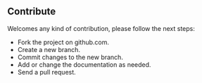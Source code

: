 ## Contribute
Welcomes any kind of contribution, please follow the next steps:

- Fork the project on github.com.
- Create a new branch.
- Commit changes to the new branch.
- Add or change the documentation as needed.
- Send a pull request.
